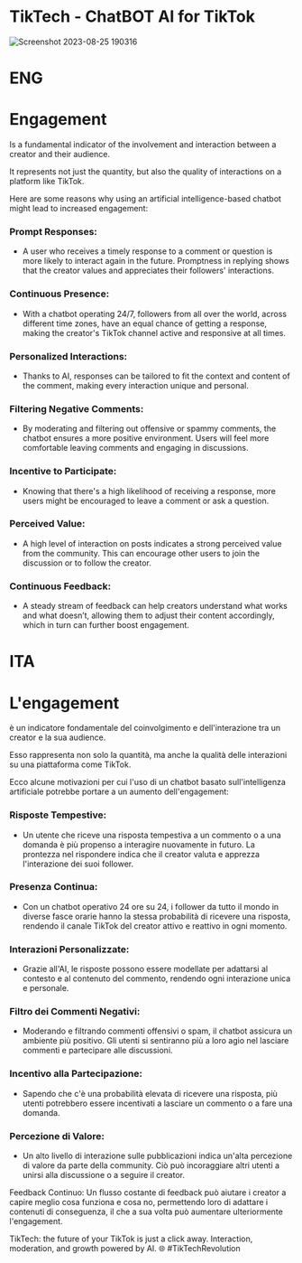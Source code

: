 # TikTech - ChatBOT AI for TikTok

![Screenshot 2023-08-25 190316](https://github.com/tiktechchatbot/tiktok-chatbotai/assets/121228239/bf1aa317-fea7-4cef-8fd4-37463dd53bd3)


# ENG

# Engagement 
Is a fundamental indicator of the involvement and interaction between a creator and their audience. 

It represents not just the quantity, but also the quality of interactions on a platform like TikTok. 

Here are some reasons why using an artificial intelligence-based chatbot might lead to increased engagement:

### Prompt Responses: 

- A user who receives a timely response to a comment or question is more likely to interact again in the future. Promptness in replying shows that the creator values and appreciates their followers' interactions.


### Continuous Presence: 

- With a chatbot operating 24/7, followers from all over the world, across different time zones, have an equal chance of getting a response, making the creator's TikTok channel active and responsive at all times.


### Personalized Interactions: 

- Thanks to AI, responses can be tailored to fit the context and content of the comment, making every interaction unique and personal.


### Filtering Negative Comments: 

- By moderating and filtering out offensive or spammy comments, the chatbot ensures a more positive environment. Users will feel more comfortable leaving comments and engaging in discussions.


### Incentive to Participate: 

- Knowing that there's a high likelihood of receiving a response, more users might be encouraged to leave a comment or ask a question.


### Perceived Value: 

- A high level of interaction on posts indicates a strong perceived value from the community. This can encourage other users to join the discussion or to follow the creator.

### Continuous Feedback: 

- A steady stream of feedback can help creators understand what works and what doesn’t, allowing them to adjust their content accordingly, which in turn can further boost engagement.


# ITA

# L'engagement 

è un indicatore fondamentale del coinvolgimento e dell'interazione tra un creator e la sua audience. 

Esso rappresenta non solo la quantità, ma anche la qualità delle interazioni su una piattaforma come TikTok. 

Ecco alcune motivazioni per cui  l'uso di un chatbot basato sull'intelligenza artificiale potrebbe portare a un aumento dell'engagement:

### Risposte Tempestive: 

- Un utente che riceve una risposta tempestiva a un commento o a una domanda è più propenso a interagire nuovamente in futuro. La prontezza nel rispondere indica che il creator valuta e apprezza l'interazione dei suoi follower.


### Presenza Continua: 

- Con un chatbot operativo 24 ore su 24, i follower da tutto il mondo in diverse fasce orarie hanno la stessa probabilità di ricevere una risposta, rendendo il canale TikTok del creator attivo e reattivo in ogni momento.

### Interazioni Personalizzate: 

- Grazie all'AI, le risposte possono essere modellate per adattarsi al contesto e al contenuto del commento, rendendo ogni interazione unica e personale.

### Filtro dei Commenti Negativi: 

- Moderando e filtrando commenti offensivi o spam, il chatbot assicura un ambiente più positivo. Gli utenti si sentiranno più a loro agio nel lasciare commenti e partecipare alle discussioni.

### Incentivo alla Partecipazione: 

- Sapendo che c'è una probabilità elevata di ricevere una risposta, più utenti potrebbero essere incentivati a lasciare un commento o a fare una domanda.

### Percezione di Valore: 

- Un alto livello di interazione sulle pubblicazioni indica un'alta percezione di valore da parte della community. Ciò può incoraggiare altri utenti a unirsi alla discussione o a seguire il creator.

Feedback Continuo: Un flusso costante di feedback può aiutare i creator a capire meglio cosa funziona e cosa no, permettendo loro di adattare i contenuti di conseguenza, il che a sua volta può aumentare ulteriormente l'engagement.





TikTech: the future of your TikTok is just a click away. Interaction, moderation, and growth powered by AI. 🌐 #TikTechRevolution
